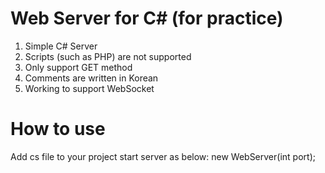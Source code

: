 # Web Server for C# (for practice)
1. Simple C# Server
2. Scripts (such as PHP) are not supported
3. Only support GET method
4. Comments are written in Korean
5. Working to support WebSocket

# How to use
Add cs file to your project
start server as below:
new WebServer(int port);
